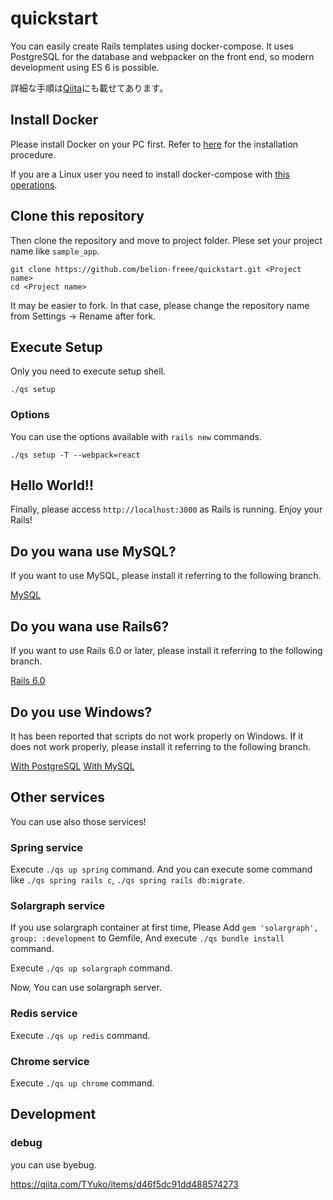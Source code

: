 # quickstart
You can easily create Rails templates using docker-compose.
It uses PostgreSQL for the database and webpacker on the front end, so modern development using ES 6 is possible.

詳細な手順は[Qiita](https://qiita.com/belion_freee/items/f0ef60a08299c9febbdf)にも載せてあります。

## Install Docker
Please install Docker on your PC first.
Refer to [here](https://docs.docker.com/install/) for the installation procedure.

If you are a Linux user you need to install docker-compose with [this operations](https://docs.docker.com/compose/install/#install-compose).

## Clone this repository
Then clone the repository and move to project folder.
Plese set your project name like `sample_app`.

```
git clone https://github.com/belion-freee/quickstart.git <Project name>
cd <Project name>
```

It may be easier to fork. In that case, please change the repository name from Settings -> Rename after fork.

## Execute Setup
Only you need to execute setup shell.

```
./qs setup
```

### Options
You can use the options available with `rails new` commands.

```
./qs setup -T --webpack=react
```

## Hello World!!
Finally, please access `http://localhost:3000` as Rails is running.
Enjoy your Rails!

## Do you wana use MySQL?
If you want to use MySQL, please install it referring to the following branch.

[MySQL](https://github.com/belion-freee/quickstart)

## Do you wana use Rails6?
If you want to use Rails 6.0 or later, please install it referring to the following branch.

[Rails 6.0](https://github.com/belion-freee/quickstart/tree/rails6)

## Do you use Windows?
It has been reported that scripts do not work properly on Windows.
If it does not work properly, please install it referring to the following branch.

[With PostgreSQL](https://github.com/belion-freee/quickstart/tree/for_win_pg#clone-this-repository)
[With MySQL](https://github.com/belion-freee/quickstart/tree/for_win_mysql#clone-this-repository)

## Other services
You can use also those services!

### Spring service
Execute `./qs up spring` command.
And you can execute some command like `./qs spring rails c`, `./qs spring rails db:migrate`.

### Solargraph service
If you use solargraph container at first time, Please Add `gem 'solargraph', group: :development` to Gemfile, And execute `./qs bundle install` command.

Execute `./qs up solargraph` command.

Now, You can use solargraph server.

### Redis service
Execute `./qs up redis` command.

### Chrome service
Execute `./qs up chrome` command.

## Development

### debug
you can use byebug.

https://qiita.com/TYuko/items/d46f5dc91dd488574273

